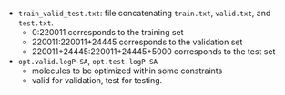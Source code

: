 - `train_valid_test.txt`: file concatenating `train.txt`, `valid.txt`, and `test.txt`.
  - 0:220011 corresponds to the training set
  - 220011:220011+24445 corresponds to the validation set
  - 220011+24445:220011+24445+5000 corresponds to the test set
- `opt.valid.logP-SA`, `opt.test.logP-SA`
  - molecules to be optimized within some constraints
  - valid for validation, test for testing.
